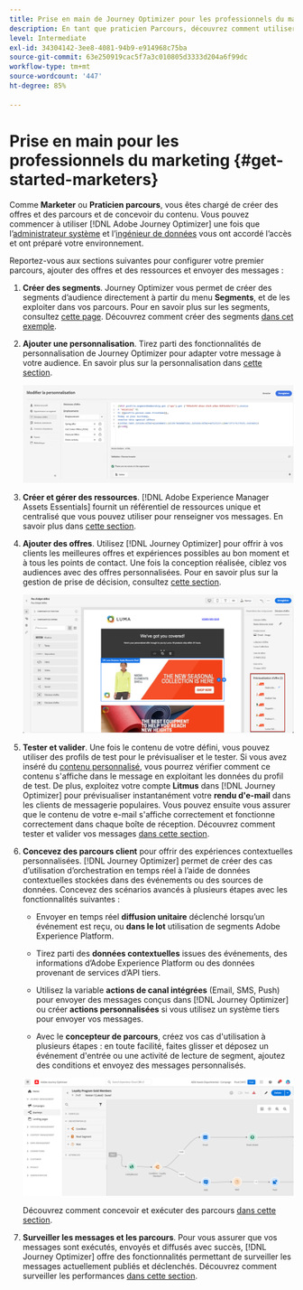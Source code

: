 ```yaml
---
title: Prise en main de Journey Optimizer pour les professionnels du marketing
description: En tant que praticien Parcours, découvrez comment utiliser Journey Optimizer.
level: Intermediate
exl-id: 34304142-3ee8-4081-94b9-e914968c75ba
source-git-commit: 63e250919cac5f7a3c010805d3333d204a6f99dc
workflow-type: tm+mt
source-wordcount: '447'
ht-degree: 85%

---
```


# Prise en main pour les professionnels du marketing {#get-started-marketers}

Comme **Marketer** ou **Praticien parcours**, vous êtes chargé de créer des offres et des parcours et de concevoir du contenu. Vous pouvez commencer à utiliser [!DNL Adobe Journey Optimizer] une fois que l’[administrateur système](administrator.md) et l’[ingénieur de données](data-engineer.md) vous ont accordé l’accès et ont préparé votre environnement. 

Reportez-vous aux sections suivantes pour configurer votre premier parcours, ajouter des offres et des ressources et envoyer des messages :

1. **Créer des segments**. Journey Optimizer vous permet de créer des segments d’audience directement à partir du menu **Segments**, et de les exploiter dans vos parcours. Pour en savoir plus sur les segments, consultez [cette page](../../segment/about-segments.md). Découvrez comment créer des segments [dans cet exemple](../../segment/creating-a-segment.md).

1. **Ajouter une personnalisation**. Tirez parti des fonctionnalités de personnalisation de Journey Optimizer pour adapter votre message à votre audience. En savoir plus sur la personnalisation dans [cette section](../../personalization/personalize.md).

   ![](../assets/perso_ee2.png)

1. **Créer et gérer des ressources**. [!DNL Adobe Experience Manager Assets Essentials] fournit un référentiel de ressources unique et centralisé que vous pouvez utiliser pour renseigner vos messages. En savoir plus dans [cette section](../../design/assets-essentials.md).

1. **Ajouter des offres**. Utilisez [!DNL Journey Optimizer] pour offrir à vos clients les meilleures offres et expériences possibles au bon moment et à tous les points de contact. Une fois la conception réalisée, ciblez vos audiences avec des offres personnalisées. Pour en savoir plus sur la gestion de prise de décision, consultez [cette section](../../offers/get-started/starting-offer-decisioning.md).

   ![](../assets/offers-e2e-offers-displayed.png)

1. **Tester et valider**. Une fois le contenu de votre défini, vous pouvez utiliser des profils de test pour le prévisualiser et le tester. Si vous avez inséré du [contenu personnalisé](../../personalization/personalize.md), vous pourrez vérifier comment ce contenu s&#39;affiche dans le message en exploitant les données du profil de test. De plus, exploitez votre compte **Litmus** dans [!DNL Journey Optimizer] pour prévisualiser instantanément votre **rendu d&#39;e-mail** dans les clients de messagerie populaires. Vous pouvez ensuite vous assurer que le contenu de votre e-mail s&#39;affiche correctement et fonctionne correctement dans chaque boîte de réception. Découvrez comment tester et valider vos messages [dans cette section](../../design/preview.md). 

1. **Concevez des parcours client** pour offrir des expériences contextuelles personnalisées. [!DNL Journey Optimizer] permet de créer des cas d’utilisation d’orchestration en temps réel à l’aide de données contextuelles stockées dans des événements ou des sources de données. Concevez des scénarios avancés à plusieurs étapes avec les fonctionnalités suivantes :

   * Envoyer en temps réel **diffusion unitaire** déclenché lorsqu’un événement est reçu, ou **dans le lot** utilisation de segments Adobe Experience Platform.

   * Tirez parti des **données contextuelles** issues des événements, des informations d’Adobe Experience Platform ou des données provenant de services d’API tiers.

   * Utilisez la variable **actions de canal intégrées** (Email, SMS, Push) pour envoyer des messages conçus dans [!DNL Journey Optimizer] ou créer **actions personnalisées** si vous utilisez un système tiers pour envoyer vos messages.

   * Avec le **concepteur de parcours**, créez vos cas d&#39;utilisation à plusieurs étapes : en toute facilité, faites glisser et déposez un événement d&#39;entrée ou une activité de lecture de segment, ajoutez des conditions et envoyez des messages personnalisés.

   ![](../assets/journey-design.png)

   Découvrez comment concevoir et exécuter des parcours [dans cette section](../../building-journeys/journey-gs.md).

1. **Surveiller les messages et les parcours**. Pour vous assurer que vos messages sont exécutés, envoyés et diffusés avec succès, [!DNL Journey Optimizer] offre des fonctionnalités permettant de surveiller les messages actuellement publiés et déclenchés. Découvrez comment surveiller les performances [dans cette section](../../reports/global-report.md).
